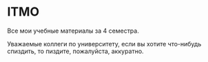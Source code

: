 # ITMO

Все мои учебные материалы за 4 семестра.

Уважаемые коллеги по университету, если вы хотите что-нибудь спиздить, то пиздите, пожалуйста, аккуратно.
